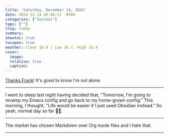 ```yaml
---
title: 'Saturday, December 14, 2024'
date: 2024-12-14 05:46:11 -0500
categories: ["Journal"]
tags: [""]
slug: today
summary: 
showtoc: true
tocopen: true
weather: Clear 10.9 | Low 16.7, High 33.4
cover: 
  image: 
  relative: true
  caption: 
---
```


[Thanks Frank](https://frankmeeuwsen.com/2024/12/14/just-a-small.html)! It's good to know I'm not alone.

----

I went to sleep last night having decided that, "Tomorrow, I'm going to revamp my Emacs config and go back to my home-grown config." This morning, I thought, "Life would be easier if I just used Obsidian instead." So yeah, normal day so far 👋🏻.

----

The market has chosen Markdown over Org mode files and I hate that.

----

